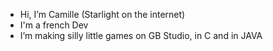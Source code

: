 - Hi, I’m Camille (Starlight on the internet)
- I'm a french Dev
- I’m making silly little games on GB Studio, in C and in JAVA

<!---
Starlight116/Starlight116 is a ✨ special ✨ repository because its `README.md` (this file) appears on your GitHub profile.
You can click the Preview link to take a look at your changes.
--->
